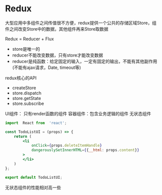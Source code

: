 # Redux
大型应用中多组件之间传值很不方便，redux提供一个公共的存储区域Store，组件之间改变Store中的数据，其他组件再来Store取数据

Redux = Reducer + Flux

- store是唯一的
- reducer不能改变数据，只有store才能改变数据
- reducer是纯函数：给定固定的输入，一定有固定的输出，不能有其他副作用(不能有ajax请求，Date, timeout等)

redux核心的API
- createStore
- store.dispatch
- store.getState
- store.subscribe

UI组件： 只有render函数的组件
容器组件：包含业务逻辑的组件
无状态组件
```jsx
import  React from  'react';

const TodoListUI = (props) => {
    return (
        <li
            onClick={props.deleteItemHandle}
            dangerouslySetInnerHTML={{__html: props.content}}
        >
        </li>
    )
};

export default TodoListUI;
```
无状态组件的性能相对高一些

